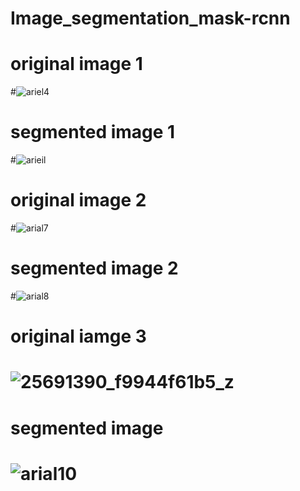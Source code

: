 # Image_segmentation_mask-rcnn

# original image 1 
#![ariel4](https://user-images.githubusercontent.com/40133779/51177878-eb419800-18e6-11e9-991a-c361618e76df.png)

# segmented image 1 
#![arieil](https://user-images.githubusercontent.com/40133779/51177761-8ede7880-18e6-11e9-9d53-b3b8599e08d6.png)

# original image 2
#![arial7](https://user-images.githubusercontent.com/40133779/51178155-c39eff80-18e7-11e9-865a-e4c3d9f04ed0.jpg)

# segmented image 2
#![arial8](https://user-images.githubusercontent.com/40133779/51178321-33ad8580-18e8-11e9-889c-73469821fdfe.png)

# original iamge 3
# ![25691390_f9944f61b5_z](https://user-images.githubusercontent.com/40133779/51178389-66577e00-18e8-11e9-8f71-0b9ffae6c58b.jpg)

# segmented image
# ![arial10](https://user-images.githubusercontent.com/40133779/51178513-ce0dc900-18e8-11e9-90d6-de3c630b226e.png)
